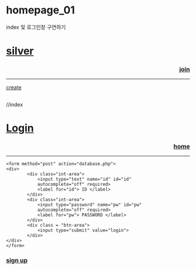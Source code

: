 # homepage_01
index 및 로그인창 구연하기
<!DOCTYPE html>
<html lang="en">
<head>
  <meta charset="UTF-8">
  <meta http-equiv="X-UA-Compatible" content="IE=edge">
  <meta name="viewport" content="width=device-width, initial-scale=1.0">
  <title>Document</title>
</head>
<body>

<h1>
<a href="index.php">silver</a></h1>

<h3 align="right"><a href="login.php">join</a></h3>
<hr>
<!DOCTYPE html>
<html>
  <head>
    <meta charset="utf-8">
    <title>
      <?php
      print_title();
      ?>
    </title>
  </head>
  <body>
    <ol>
      <?php
      print_list();
      ?>
    </ol>
    <a href="create.php">create</a>
    <h2>
      <?php
      print_title();
      ?>
    </h2>
    <?php
    print_description();
     ?>

  </body>
</html> //index

  <!DOCTYPE html>
<html lang="en">
<head>
    <meta charset="UTF-8">
    <meta http-equiv="X-UA-Compatible" content="IE=edge">
    <meta name="viewport" content="width=device-width, initial-scale=1.0">
    <title>Document</title>
</head>
<body>
    <h1><a href="login.php">Login</a></h1><h3 align="right"><a href="index.php">home</a></h3>
    <hr>
    
    <form method="post" action="database.php">
    <div>
            <div class="int-area">
                <input type="text" name="id" id="id"
                autocomplete="off" required>
                <label for="id"> ID </label>
            </div>
            <div class="int-area">
                <input type="password" name="pw" id="pw"
                autocomplete="off" required>
                <label for="pw"> PASSWORD </label>
            </div>
            <div class = "btn-area">
                <input type="submit" value="login">
            </div>
    </div>
    </form>

<h3><a href="join.php">sign up</a></h3>


</body>
</html>
  
